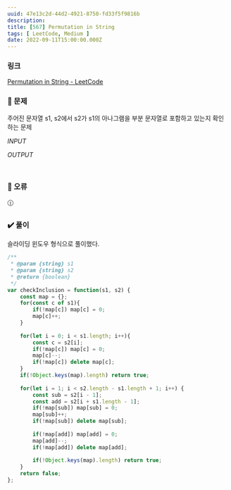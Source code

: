 ```yaml
---
uuid: 47e13c2d-44d2-4921-8750-fd33f5f9816b
description: 
title: [567] Permutation in String
tags: [ LeetCode, Medium ]
date: 2022-09-11T15:00:00.000Z
---
```








### 링크

[Permutation in String - LeetCode](https://leetcode.com/problems/permutation-in-string/)

### 📝 문제

주어진 문자열 s1,  s2에서 s2가 s1의 아나그램을 부분 문자열로 포함하고 있는지 확인하는 문제

*INPUT*

*OUTPUT*

```jsx

```

```jsx

```

### 🚨 오류

<aside>
🕧

</aside>

### ✔️ 풀이

슬라이딩 윈도우 형식으로 풀이했다.

```jsx
/**
 * @param {string} s1
 * @param {string} s2
 * @return {boolean}
 */
var checkInclusion = function(s1, s2) {
    const map = {};
    for(const c of s1){
        if(!map[c]) map[c] = 0;
        map[c]++;
    }
    
    for(let i = 0; i < s1.length; i++){
        const c = s2[i];
        if(!map[c]) map[c] = 0;
        map[c]--;
        if(!map[c]) delete map[c];
    }
    if(!Object.keys(map).length) return true;
    
    for(let i = 1; i < s2.length - s1.length + 1; i++) {
        const sub = s2[i - 1];
        const add = s2[i + s1.length - 1];
        if(!map[sub]) map[sub] = 0;
        map[sub]++;
        if(!map[sub]) delete map[sub];
        
        if(!map[add]) map[add] = 0;
        map[add]--;
        if(!map[add]) delete map[add];
        
        if(!Object.keys(map).length) return true;
    }
    return false;
};
```